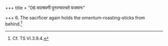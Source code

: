 +++
title = "06 वपाश्रपणी पुनरन्वारभते यजमानः"

+++
6. The sacrficer again holds the omentum-roasting-sticks from behind.[^1]  

[^1]: Cf. TS VI.3.9.4.  
